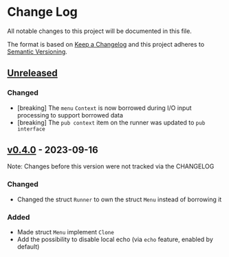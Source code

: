 # Change Log

All notable changes to this project will be documented in this file.

The format is based on [Keep a Changelog](http://keepachangelog.com/)
and this project adheres to [Semantic Versioning](http://semver.org/).

## [Unreleased](https://github.com/rust-embedded-community/menu/compare/v0.4.0...master)

### Changed
* [breaking] The `menu` `Context` is now borrowed during I/O input processing to support borrowed data
* [breaking] The `pub context` item on the runner was updated to `pub interface`

## [v0.4.0] - 2023-09-16

Note: Changes before this version were not tracked via the CHANGELOG

### Changed
* Changed the struct `Runner` to own the struct `Menu` instead of borrowing it

### Added

* Made struct `Menu` implement `Clone`
* Add the possibility to disable local echo (via `echo` feature, enabled by default)

[v0.4.0]: https://github.com/rust-embedded-community/menu/releases/tag/v0.4.0
